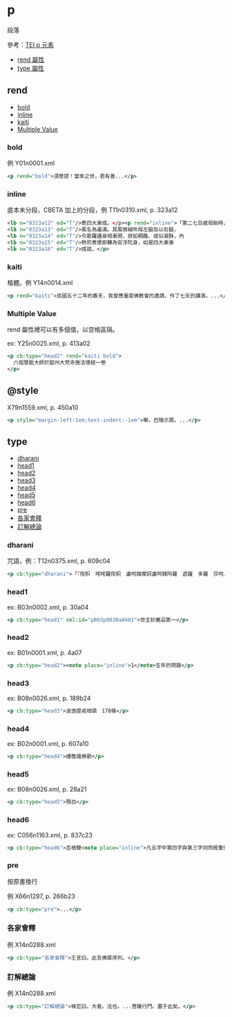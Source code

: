 # p

段落

參考：[TEI p 元素](http://www.tei-c.org/release/doc/tei-p5-doc/zh-TW/html/ref-p.html)

* [rend 屬性](#rend)
* [type 屬性](#type)

## rend

* [bold](#bold)
* [inline](#inline)
* [kaiti](#kaiti)
* [Multiple Value](#multiple-value)

### bold

例 Y01n0001.xml
```xml
<p rend="bold">須菩提！當來之世，若有善...</p>
```

### inline

底本未分段，CBETA 加上的分段，例 T11n0310.xml, p. 323a12

```xml
<lb n="0323a12" ed="T"/>煮四大漸成。</p><p rend="inline">「第二七日處母胎時，所感業
<lb n="0323a13" ed="T"/>風名為遍滿。其風微細吹母左脇及以右脇，
<lb n="0323a14" ed="T"/>令歌羅邏身相漸現，狀如稠酪、或似凝酥，內
<lb n="0323a15" ed="T"/>熱煎煮便即轉為安浮陀身，如是四大漸漸
<lb n="0323a16" ed="T"/>成就。</p>
```

### kaiti 
楷體。例 Y14n0014.xml
```xml
<p rend="kaiti">民國五十二年的春天，我曾應臺南佛教會的邀請，作了七天的講演。...</p>
```

### Multiple Value

rend 屬性裡可以有多個值，以空格區隔。

ex: Y25n0025.xml, p. 413a02

```xml
<p cb:type="head2" rend="kaiti bold">
  六祖慧能大師於韶州大梵寺施法壇經一卷
</p>
```

## @style

X79n1559.xml, p. 450a10

```xml
<p style="margin-left:1em;text-indent:-1em">舉。巴陵示眾。...</p>
```

## type

* [dharani](#dharani)
* [head1](#head1)
* [head2](#head2)
* [head3](#head3)
* [head4](#head4)
* [head5](#head5)
* [head6](#head6)
* [pre](#pre)
* [各家會釋](#各家會釋)
* [訂解總論](#訂解總論)

### dharani

咒語，例：T12n0375.xml, p. 609c04

```xml
<p cb:type="dharani">「『侘枳　咤咤羅侘枳　盧呵隷摩訶盧呵隸阿羅　遮羅　多羅　莎呵』</p>
```

### head1

ex: B03n0002.xml, p. 30a04

```xml
<p cb:type="head1" xml:id="pB03p0030a0401">世主妙嚴品第一</p>
```
### head2

ex: B01n0001.xml, p. 4a07

```xml
<p cb:type="head2"><note place="inline">1</note>生年的問題</p>
```

### head3

ex: B08n0026.xml, p. 189b24

```xml
<p cb:type="head3">波逸提戒相頌　178條</p>
```

### head4

ex: B02n0001.xml, p. 607a10

```xml
<p cb:type="head4">禮敬諸佛歌</p>
```

### head5
ex: B08n0026.xml, p. 28a21
```xml
<p cb:type="head5">預白</p>
```

### head6
ex: C056n1163.xml, p. 837c23
```xml
<p cb:type="head6">舌根聲<note place="inline">凡五字中第四字與第三字同而輕重微異</note></p>
```

### pre

按原書換行

例 X66n1297, p. 266b23

```xml
<p cb:type="pre">...</p>
```

### 各家會釋

例 X14n0288.xml
```xml
<p cb:type="各家會釋">王言曰。此言佛眾序列。</p>
```

### 訂解總論
例 X14n0288.xml
```xml
<p cb:type="訂解總論">袾宏曰。大者。法也。...菩薩行門。盡于此矣。</p>
```

